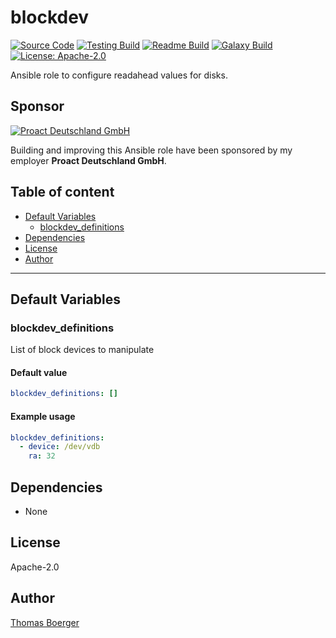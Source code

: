 # blockdev

[![Source Code](https://img.shields.io/badge/github-source%20code-blue?logo=github&logoColor=white)](https://github.com/rolehippie/blockdev) [![Testing Build](https://github.com/rolehippie/blockdev/workflows/testing/badge.svg)](https://github.com/rolehippie/blockdev/actions?query=workflow%3Atesting) [![Readme Build](https://github.com/rolehippie/blockdev/workflows/readme/badge.svg)](https://github.com/rolehippie/blockdev/actions?query=workflow%3Areadme) [![Galaxy Build](https://github.com/rolehippie/blockdev/workflows/galaxy/badge.svg)](https://github.com/rolehippie/blockdev/actions?query=workflow%3Agalaxy) [![License: Apache-2.0](https://img.shields.io/github/license/rolehippie/blockdev)](https://github.com/rolehippie/blockdev/blob/master/LICENSE) 

Ansible role to configure readahead values for disks. 

## Sponsor 

[![Proact Deutschland GmbH](https://proact.eu/wp-content/uploads/2020/03/proact-logo.png)](https://proact.eu) 

Building and improving this Ansible role have been sponsored by my employer **Proact Deutschland GmbH**.

## Table of content

* [Default Variables](#default-variables)
  * [blockdev_definitions](#blockdev_definitions)
* [Dependencies](#dependencies)
* [License](#license)
* [Author](#author)

---

## Default Variables

### blockdev_definitions

List of block devices to manipulate

#### Default value

```YAML
blockdev_definitions: []
```

#### Example usage

```YAML
blockdev_definitions:
  - device: /dev/vdb
    ra: 32
```

## Dependencies

* None

## License

Apache-2.0

## Author

[Thomas Boerger](https://github.com/tboerger)
